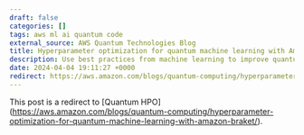 ```yaml
---
draft: false
categories: []
tags: aws ml ai quantum code
external_source: AWS Quantum Technologies Blog
title: Hyperparameter optimization for quantum machine learning with Amazon Braket
description: Use best practices from machine learning to improve quantum experiment management and hyperparameter optimization.
date: 2024-04-04 19:11:27 +0000
redirect: https://aws.amazon.com/blogs/quantum-computing/hyperparameter-optimization-for-quantum-machine-learning-with-amazon-braket/
---
```


This post is a redirect to [Quantum HPO] (https://aws.amazon.com/blogs/quantum-computing/hyperparameter-optimization-for-quantum-machine-learning-with-amazon-braket/).
